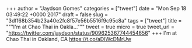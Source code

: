
+++
author = "Jaydson Gomes"
categories = ["tweet"]
date = "Mon Sep 18 03:49:22 +0000 2017"
draft = false
slug = "3dff68b354b23a40e2fc8f57e56b5516f9c95c8a"
tags = ["tweet"]
title = """I'm at Chao Thai in Oakla..."""
tweet = true
micro = true
tweet_url = "https://twitter.com/jaydson/status/909625367744454656"
+++
I'm at Chao Thai in Oakland, CA https://t.co/aDIWcDMrUw
